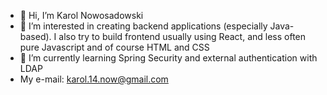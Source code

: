 - 👋 Hi, I’m Karol Nowosadowski
- 👀 I’m interested in creating backend applications (especially Java-based). I also try to build frontend usually using React, and less often pure Javascript and of course HTML and CSS
- 🌱 I’m currently learning Spring Security and external authentication with LDAP
- My e-mail: karol.14.now@gmail.com


